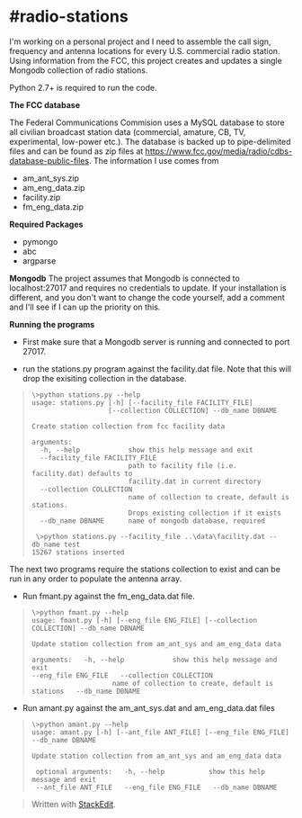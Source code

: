 #radio-stations
===============


I'm working on a personal project and I need to assemble the call sign, frequency and antenna locations for every U.S. commercial radio station. Using information from the FCC, this project creates and updates a single Mongodb collection of radio stations.

Python 2.7+ is required to run the code.

**The FCC database**

The Federal Communications Commision uses a MySQL database to store all civilian broadcast station data (commercial, amature, CB, TV, experimental, low-power etc.). The database is backed up to pipe-delimited files and can be found as zip files at https://www.fcc.gov/media/radio/cdbs-database-public-files. The information I use comes from

 - am_ant_sys.zip
 - am_eng_data.zip
 - facility.zip
 - fm_eng_data.zip

**Required Packages**

 - pymongo
 - abc
 - argparse

**Mongodb**
The project assumes that Mongodb is connected to localhost:27017 and requires no credentials to update. If your installation is different, and you don't want to change the code yourself, add a comment and I'll see if I can up the priority on this.

**Running the programs**

 - First make sure that a Mongodb server is running and connected to
   port 27017.
   
 - run the stations.py program against the facility.dat file. Note that this will drop the exisiting collection in the database.

>     \>python stations.py --help
>     usage: stations.py [-h] [--facility_file FACILITY_FILE]
>                        [--collection COLLECTION] --db_name DBNAME
>     
>     Create station collection from fcc facility data
>     
>     arguments:
>       -h, --help            show this help message and exit
>       --facility_file FACILITY_FILE
>                             path to facility file (i.e. facility.dat) defaults to
>                             facility.dat in current directory
>       --collection COLLECTION
>                             name of collection to create, default is stations.
>                             Drops existing collection if it exists
>       --db_name DBNAME      name of mongodb database, required
>      
>      \>python stations.py --facility_file ..\data\facility.dat --db_name test
>     15267 stations inserted

The next two programs require the stations collection to exist and can be run in any order to populate the antenna array.

 - Run fmant.py against the fm_eng_data.dat file.
 

>     \>python fmant.py --help 
>     usage: fmant.py [-h] [--eng_file ENG_FILE] [--collection COLLECTION] --db_name DBNAME
> 
>     Update station collection from am_ant_sys and am_eng_data data
> 
>     arguments:   -h, --help            show this help message and exit  
>     --eng_file ENG_FILE   --collection COLLECTION
>                         name of collection to create, default is stations   --db_name DBNAME
> 

- Run amant.py against the am_ant_sys.dat and am_eng_data.dat files

>     \>python amant.py --help 
>     usage: amant.py [-h] [--ant_file ANT_FILE] [--eng_file ENG_FILE] --db_name DBNAME
> 
>     Update station collection from am_ant_sys and am_eng_data data
> 
>      optional arguments:   -h, --help           show this help message and exit   
>      --ant_file ANT_FILE   --eng_file ENG_FILE   --db_name DBNAME
> 
 
>Written with [StackEdit](https://stackedit.io/).
